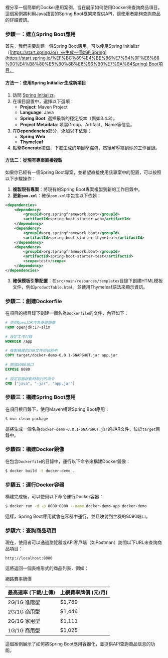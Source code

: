 裡分享一個簡單的Docker應用案例，旨在展示如何使用Docker來查詢商品項目。這個案例將利用Java語言的Spring Boot框架來提供API，讓使用者能夠查詢商品的詳細資訊。
### 步驟一：建立Spring Boot應用

首先，我們需要創建一個Spring Boot應用。可以使用Spring Initializr（[https://start.spring.io/）來生成一個新的Spring](https://start.spring.io/%EF%BC%89%E4%BE%86%E7%94%9F%E6%88%90%E4%B8%80%E5%80%8B%E6%96%B0%E7%9A%84Spring) Boot項目。
#### 方法一：使用Spring Initializr生成新項目

1. 訪問 [Spring Initializr](https://start.spring.io/)。
2. 在項目設置中，選擇以下選項：
    - **Project**: Maven Project
    - **Language**: Java
    - **Spring Boot**: 選擇最新的穩定版本（例如3.4.3）。
    - **Project Metadata**: 填寫Group、Artifact、Name等信息。
3. 在**Dependencies**部分，添加以下依賴：
    - **Spring Web**
    - **Thymeleaf**
4. 點擊**Generate**按鈕，下載生成的項目壓縮包，然後解壓縮到你的工作目錄。
#### 方法二：從現有專案直接複製

如果你已經有一個Spring Boot專案，並希望直接使用該專案中的配置，可以按照以下步驟操作：

1. **複製現有專案**：將現有的Spring Boot專案複製到新的工作目錄中。
2. **更新`pom.xml`**：確保`pom.xml`中包含以下依賴：

```xml
<dependencies>
    <dependency>
        <groupId>org.springframework.boot</groupId>
        <artifactId>spring-boot-starter-web</artifactId>
    </dependency>
    <dependency>
        <groupId>org.springframework.boot</groupId>
        <artifactId>spring-boot-starter-thymeleaf</artifactId>
    </dependency>
    <dependency>
        <groupId>org.springframework.boot</groupId>
        <artifactId>spring-boot-starter-test</artifactId>
        <scope>test</scope>
    </dependency>
</dependencies>
```

3. **確保模板引擎配置**：在`src/main/resources/templates`目錄下創建HTML模板文件，例如`productTable.html`，並使用Thymeleaf語法來顯示資訊。
### 步驟二：創建Dockerfile

在項目的根目錄下創建一個名為`Dockerfile`的文件，內容如下：

```dockerfile
# 使用OpenJDK作為基礎鏡像  
FROM openjdk:17-slim  
  
# 設定工作目錄  
WORKDIR /app  
  
# 複製構建的JAR文件到容器中  
COPY target/docker-demo-0.0.1-SNAPSHOT.jar app.jar  
  
# 開放8080端口  
EXPOSE 8080  
  
# 設定容器啟動時執行的命令  
CMD ["java", "-jar", "app.jar"]
```

### 步驟三：構建Spring Boot應用

在項目根目錄下，使用Maven構建Spring Boot應用：

```bash
$ mvn clean package
```

這將生成一個名為`docker-demo-0.0.1-SNAPSHOT.jar`的JAR文件，位於`target`目錄中。

### 步驟四：構建Docker鏡像

在包含`Dockerfile`的目錄中，運行以下命令來構建Docker鏡像：

```bash
$ docker build -t docker-demo .
```

### 步驟五：運行Docker容器

構建完成後，可以使用以下命令運行Docker容器：

```bash
$ docker run -d -p 8080:8080 --name docker-demo-app docker-demo
```

這樣，Spring Boot應用就會在容器中運行，並且映射到主機的8090端口。

### 步驟六：查詢商品項目

現在，使用者可以通過瀏覽器或API客戶端（如Postman）訪問以下URL來查詢商品項目：

```
http://localhost:8080
```

這將返回一個表格形式的商品列表，例如：

網路費率牌價

| 最高速率 (下載/上傳) | 上網費率牌價 (元/月) |
| ------------ | ------------ |
| 2G/1G 進階型    | $1,789       |
| 2G/1G 商用型    | $1,446       |
| 2G/1G 家用型    | $1,111       |
| 1G/1G 商用型    | $1,025       |

這個案例展示了如何將Spring Boot應用容器化，並提供API查詢商品信息的功能。
